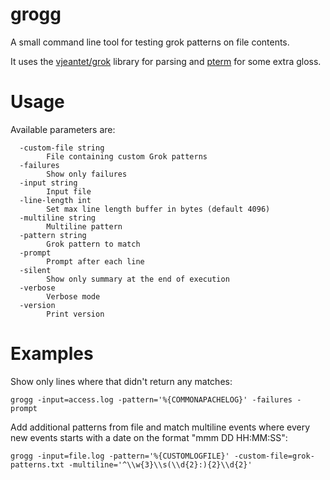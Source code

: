 # grogg
A small command line tool for testing grok patterns on file contents.

It uses the [vjeantet/grok](https://github.com/vjeantet/grok) library for parsing and [pterm](https://github.com/pterm/pterm) for some extra gloss.
# Usage
Available parameters are:
```
  -custom-file string
        File containing custom Grok patterns
  -failures
        Show only failures
  -input string
        Input file
  -line-length int
        Set max line length buffer in bytes (default 4096)
  -multiline string
        Multiline pattern
  -pattern string
        Grok pattern to match
  -prompt
        Prompt after each line
  -silent
        Show only summary at the end of execution
  -verbose
        Verbose mode
  -version
        Print version

```
# Examples
Show only lines where that didn't return any matches:
```
grogg -input=access.log -pattern='%{COMMONAPACHELOG}' -failures -prompt
```
Add additional patterns from file and match multiline events where every new events starts with a date on the format "mmm DD HH:MM:SS":
```
grogg -input=file.log -pattern='%{CUSTOMLOGFILE}' -custom-file=grok-patterns.txt -multiline='^\\w{3}\\s(\\d{2}:){2}\\d{2}'
```
